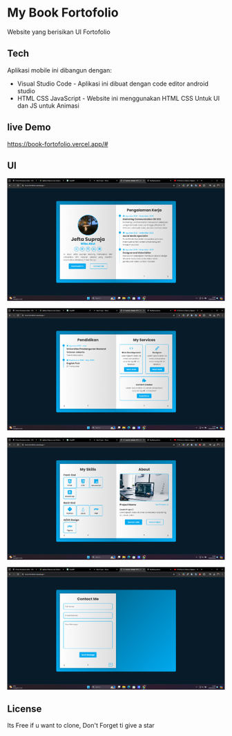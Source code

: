 # My Book Fortofolio




Website yang berisikan UI Fortofolio 

## Tech

Aplikasi mobile ini dibangun dengan:

- Visual Studio Code - Aplikasi ini dibuat dengan code editor android studio
- HTML CSS JavaScript - Website ini menggunakan HTML CSS Untuk UI dan JS untuk Animasi 


## live Demo
https://book-fortofolio.vercel.app/#

## UI

![alt text](https://github.com/jefthah/BookFortofolio/blob/main/UI/1.png?raw=true)

![alt text](https://github.com/jefthah/BookFortofolio/blob/main/UI/2.png?raw=true)

![alt text](https://github.com/jefthah/BookFortofolio/blob/main/UI/3.png?raw=true)

![alt text](https://github.com/jefthah/BookFortofolio/blob/main/UI/4.png?raw=true)



## License
Its Free if u want to clone, Don't Forget ti give a star

[//]: # (These are reference links used in the body of this note and get stripped out when the markdown processor does its job. There is no need to format nicely because it shouldn't be seen. Thanks SO - http://stackoverflow.com/questions/4823468/store-comments-in-markdown-syntax)

   [dill]: <https://github.com/joemccann/dillinger>
   [git-repo-url]: <https://github.com/joemccann/dillinger.git>
   [john gruber]: <http://daringfireball.net>
   [df1]: <http://daringfireball.net/projects/markdown/>
   [markdown-it]: <https://github.com/markdown-it/markdown-it>
   [Ace Editor]: <http://ace.ajax.org>
   [node.js]: <http://nodejs.org>
   [Twitter Bootstrap]: <http://twitter.github.com/bootstrap/>
   [jQuery]: <http://jquery.com>
   [@tjholowaychuk]: <http://twitter.com/tjholowaychuk>
   [express]: <http://expressjs.com>
   [AngularJS]: <http://angularjs.org>
   [Gulp]: <http://gulpjs.com>

   [PlDb]: <https://github.com/joemccann/dillinger/tree/master/plugins/dropbox/README.md>
   [PlGh]: <https://github.com/joemccann/dillinger/tree/master/plugins/github/README.md>
   [PlGd]: <https://github.com/joemccann/dillinger/tree/master/plugins/googledrive/README.md>
   [PlOd]: <https://github.com/joemccann/dillinger/tree/master/plugins/onedrive/README.md>
   [PlMe]: <https://github.com/joemccann/dillinger/tree/master/plugins/medium/README.md>
   [PlGa]: <https://github.com/RahulHP/dillinger/blob/master/plugins/googleanalytics/README.md>
